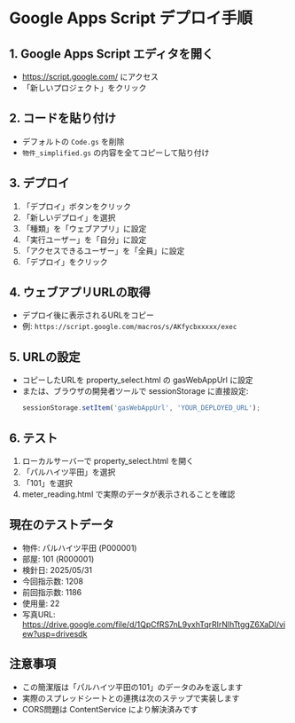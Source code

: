# Google Apps Script デプロイ手順

## 1. Google Apps Script エディタを開く
- https://script.google.com/ にアクセス
- 「新しいプロジェクト」をクリック

## 2. コードを貼り付け
- デフォルトの `Code.gs` を削除
- `物件_simplified.gs` の内容を全てコピーして貼り付け

## 3. デプロイ
1. 「デプロイ」ボタンをクリック
2. 「新しいデプロイ」を選択
3. 「種類」を「ウェブアプリ」に設定
4. 「実行ユーザー」を「自分」に設定
5. 「アクセスできるユーザー」を「全員」に設定
6. 「デプロイ」をクリック

## 4. ウェブアプリURLの取得
- デプロイ後に表示されるURLをコピー
- 例: `https://script.google.com/macros/s/AKfycbxxxxx/exec`

## 5. URLの設定
- コピーしたURLを property_select.html の gasWebAppUrl に設定
- または、ブラウザの開発者ツールで sessionStorage に直接設定:
  ```javascript
  sessionStorage.setItem('gasWebAppUrl', 'YOUR_DEPLOYED_URL');
  ```

## 6. テスト
1. ローカルサーバーで property_select.html を開く
2. 「パルハイツ平田」を選択
3. 「101」を選択
4. meter_reading.html で実際のデータが表示されることを確認

## 現在のテストデータ
- 物件: パルハイツ平田 (P000001)
- 部屋: 101 (R000001)
- 検針日: 2025/05/31
- 今回指示数: 1208
- 前回指示数: 1186
- 使用量: 22
- 写真URL: https://drive.google.com/file/d/1QpCfRS7nL9yxhTqrRlrNlhTtggZ6XaDI/view?usp=drivesdk

## 注意事項
- この簡潔版は「パルハイツ平田の101」のデータのみを返します
- 実際のスプレッドシートとの連携は次のステップで実装します
- CORS問題は ContentService により解決済みです
